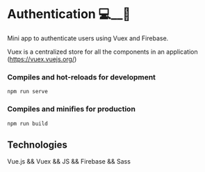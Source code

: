 # Authentication 💻__👀

Mini app to authenticate users using Vuex and Firebase.

Vuex is a centralized store for all the components in an application (https://vuex.vuejs.org/)


### Compiles and hot-reloads for development
```
npm run serve
```

### Compiles and minifies for production
```
npm run build
```
## Technologies

Vue.js && Vuex && JS && Firebase && Sass
